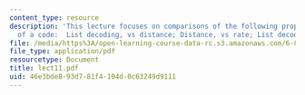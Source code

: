 ```yaml
---
content_type: resource
description: 'This lecture focuses on comparisons of the following properties/parameters
  of a code:  List decoding, vs distance; Distance, vs rate; List decoding, vs rate.'
file: /media/https%3A/open-learning-course-data-rc.s3.amazonaws.com/6-895-essential-coding-theory-fall-2004/46e3bde893d781f4104d0c63249d9111_lect11.pdf
file_type: application/pdf
resourcetype: Document
title: lect11.pdf
uid: 46e3bde8-93d7-81f4-104d-0c63249d9111
---
```

